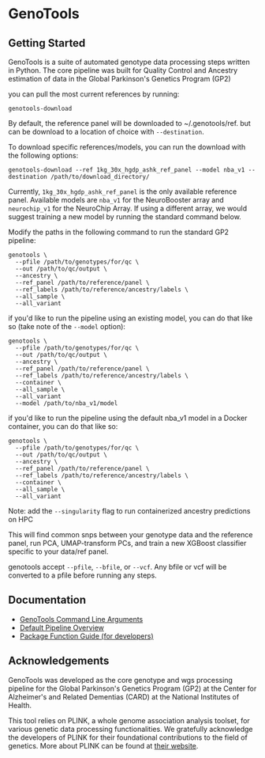 # GenoTools

## Getting Started

GenoTools is a suite of automated genotype data processing steps written in Python. The core pipeline was built for Quality Control and Ancestry estimation of data in the Global Parkinson's Genetics Program (GP2)

you can pull the most current references by running:
```
genotools-download
```
By default, the reference panel will be downloaded to ~/.genotools/ref. but can be download to a location of choice with `--destination`.

To download specific references/models, you can run the download with the following options:
```
genotools-download --ref 1kg_30x_hgdp_ashk_ref_panel --model nba_v1 --destination /path/to/download_directory/
```

Currently, `1kg_30x_hgdp_ashk_ref_panel` is the only available reference panel. Available models are `nba_v1` for the NeuroBooster array and `neurochip_v1` for the NeuroChip Array. If using a different array, we would suggest training a new model by running the standard command below.

Modify the paths in the following command to run the standard GP2 pipeline:
```
genotools \
  --pfile /path/to/genotypes/for/qc \
  --out /path/to/qc/output \
  --ancestry \
  --ref_panel /path/to/reference/panel \
  --ref_labels /path/to/reference/ancestry/labels \
  --all_sample \
  --all_variant
```

if you'd like to run the pipeline using an existing model, you can do that like so (take note of the `--model` option):
```
genotools \
  --pfile /path/to/genotypes/for/qc \
  --out /path/to/qc/output \
  --ancestry \
  --ref_panel /path/to/reference/panel \
  --ref_labels /path/to/reference/ancestry/labels \
  --container \
  --all_sample \
  --all_variant
  --model /path/to/nba_v1/model
```

if you'd like to run the pipeline using the default nba_v1 model in a Docker container, you can do that like so:
```
genotools \
  --pfile /path/to/genotypes/for/qc \
  --out /path/to/qc/output \
  --ancestry \
  --ref_panel /path/to/reference/panel \
  --ref_labels /path/to/reference/ancestry/labels \
  --container \
  --all_sample \
  --all_variant
```
Note: add the ```--singularity``` flag to run containerized ancestry predictions on HPC

This will find common snps between your genotype data and the reference panel, run PCA, UMAP-transform PCs, and train a new XGBoost classifier specific to your data/ref panel.

genotools accept `--pfile`, `--bfile`, or `--vcf`. Any bfile or vcf will be converted to a pfile before running any steps. 

## Documentation
- [GenoTools Command Line Arguments](https://github.com/dvitale199/GenoTools/blob/main/docs/cli_args.md)
- [Default Pipeline Overview](https://github.com/dvitale199/GenoTools/blob/main/docs/default_pipeline_overview.md)
- [Package Function Guide (for developers)](https://github.com/dvitale199/GenoTools/blob/main/docs/genotools_function_guide.md)

## Acknowledgements
GenoTools was developed as the core genotype and wgs processing pipeline for the Global Parkinson's Genetics Program (GP2) at the Center for Alzheimer's and Related Dementias (CARD) at the National Institutes of Health.

This tool relies on PLINK, a whole genome association analysis toolset, for various genetic data processing functionalities. We gratefully acknowledge the developers of PLINK for their foundational contributions to the field of genetics. More about PLINK can be found at [their website](https://www.cog-genomics.org/plink/2.0/).



